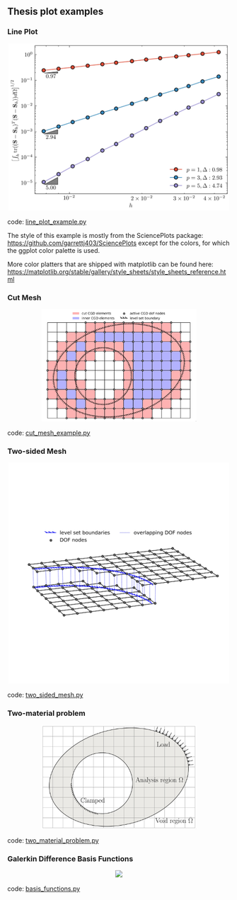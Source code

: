 ## Thesis plot examples

### Line Plot

<p align="center">
<img src="https://github.com/aaronyicongfu/thesis-plot-examples/raw/main/line_plot_example.jpg" width="500">
</p>

code: [line_plot_example.py](line_plot_example.py)

The style of this example is mostly from the SciencePlots package:
    https://github.com/garrettj403/SciencePlots
except for the colors, for which the ggplot color palette is used.

More color platters that are shipped with matplotlib can be found here:
    https://matplotlib.org/stable/gallery/style_sheets/style_sheets_reference.html

### Cut Mesh

<p align="center">
<img src="https://github.com/aaronyicongfu/thesis-plot-examples/raw/main/cut_mesh_example.jpg" width="350">
</p>

code: [cut_mesh_example.py](cut_mesh_example.py)

### Two-sided Mesh

<p align="center">
<img src="https://github.com/aaronyicongfu/thesis-plot-examples/raw/main/two_sided_mesh.jpg" width="500">
</p>

code: [two_sided_mesh.py](two_sided_mesh.py)

### Two-material problem

<p align="center">
<img src="https://github.com/aaronyicongfu/thesis-plot-examples/raw/main/two_material_problem.jpg" width="350">
</p>

code: [two_material_problem.py](two_material_problem.py)

### Galerkin Difference Basis Functions

<p align="center">
<img src="https://github.com/aaronyicongfu/thesis-plot-examples/raw/main/basis_functions.jpg" width="750">
</p>

code: [basis_functions.py](basis_functions.py)
